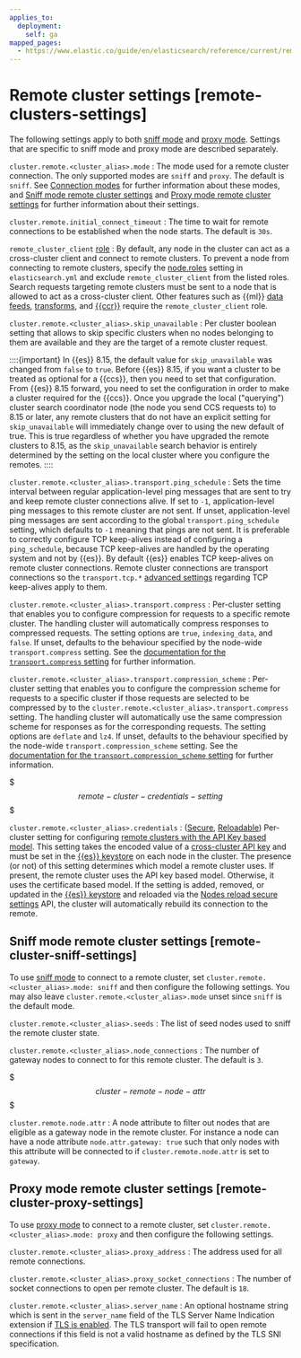 ```yaml
---
applies_to:
  deployment:
    self: ga
mapped_pages:
  - https://www.elastic.co/guide/en/elasticsearch/reference/current/remote-clusters-settings.html
---
```


# Remote cluster settings [remote-clusters-settings]

The following settings apply to both [sniff mode](https://www.elastic.co/guide/en/elasticsearch/reference/current/remote-clusters.html#sniff-mode) and [proxy mode](https://www.elastic.co/guide/en/elasticsearch/reference/current/remote-clusters.html#proxy-mode). Settings that are specific to sniff mode and proxy mode are described separately.

`cluster.remote.<cluster_alias>.mode`
:   The mode used for a remote cluster connection. The only supported modes are `sniff` and `proxy`. The default is `sniff`. See [Connection modes](https://www.elastic.co/guide/en/elasticsearch/reference/current/remote-clusters.html#sniff-proxy-modes) for further information about these modes, and [Sniff mode remote cluster settings](#remote-cluster-sniff-settings) and [Proxy mode remote cluster settings](#remote-cluster-proxy-settings) for further information about their settings.

`cluster.remote.initial_connect_timeout`
:   The time to wait for remote connections to be established when the node starts. The default is `30s`.

`remote_cluster_client` [role](https://www.elastic.co/guide/en/elasticsearch/reference/current/modules-node.html#node-roles)
:   By default, any node in the cluster can act as a cross-cluster client and connect to remote clusters. To prevent a node from connecting to remote clusters, specify the [node.roles](https://www.elastic.co/guide/en/elasticsearch/reference/current/modules-node.html#node-roles) setting in `elasticsearch.yml` and exclude `remote_cluster_client` from the listed roles. Search requests targeting remote clusters must be sent to a node that is allowed to act as a cross-cluster client. Other features such as {{ml}} [data feeds](https://www.elastic.co/guide/en/elasticsearch/reference/current/ml-settings.html#general-ml-settings), [transforms](https://www.elastic.co/guide/en/elasticsearch/reference/current/transform-settings.html#general-transform-settings), and [{{ccr}}](../tools/cross-cluster-replication/set-up-cross-cluster-replication.md) require the `remote_cluster_client` role.

`cluster.remote.<cluster_alias>.skip_unavailable`
:   Per cluster boolean setting that allows to skip specific clusters when no nodes belonging to them are available and they are the target of a remote cluster request.

::::{important}
In {{es}} 8.15, the default value for `skip_unavailable` was changed from `false` to `true`. Before {{es}} 8.15, if you want a cluster to be treated as optional for a {{ccs}}, then you need to set that configuration. From {{es}} 8.15 forward, you need to set the configuration in order to make a cluster required for the {{ccs}}. Once you upgrade the local ("querying") cluster search coordinator node (the node you send CCS requests to) to 8.15 or later, any remote clusters that do not have an explicit setting for `skip_unavailable` will immediately change over to using the new default of true. This is true regardless of whether you have upgraded the remote clusters to 8.15, as the `skip_unavailable` search behavior is entirely determined by the setting on the local cluster where you configure the remotes.
::::


`cluster.remote.<cluster_alias>.transport.ping_schedule`
:   Sets the time interval between regular application-level ping messages that are sent to try and keep remote cluster connections alive. If set to `-1`, application-level ping messages to this remote cluster are not sent. If unset, application-level ping messages are sent according to the global `transport.ping_schedule` setting, which defaults to `-1` meaning that pings are not sent. It is preferable to correctly configure TCP keep-alives instead of configuring a `ping_schedule`, because TCP keep-alives are handled by the operating system and not by {{es}}. By default {{es}} enables TCP keep-alives on remote cluster connections. Remote cluster connections are transport connections so the `transport.tcp.*` [advanced settings](https://www.elastic.co/guide/en/elasticsearch/reference/current/modules-network.html#transport-settings) regarding TCP keep-alives apply to them.

`cluster.remote.<cluster_alias>.transport.compress`
:   Per-cluster setting that enables you to configure compression for requests to a specific remote cluster. The handling cluster will automatically compress responses to compressed requests. The setting options are `true`, `indexing_data`, and `false`. If unset, defaults to the behaviour specified by the node-wide `transport.compress` setting. See the [documentation for the `transport.compress` setting](https://www.elastic.co/guide/en/elasticsearch/reference/current/modules-network.html#transport-settings-compress) for further information.

`cluster.remote.<cluster_alias>.transport.compression_scheme`
:   Per-cluster setting that enables you to configure the compression scheme for requests to a specific cluster if those requests are selected to be compressed by to the `cluster.remote.<cluster_alias>.transport.compress` setting. The handling cluster will automatically use the same compression scheme for responses as for the corresponding requests. The setting options are `deflate` and `lz4`. If unset, defaults to the behaviour specified by the node-wide `transport.compression_scheme` setting. See the [documentation for the `transport.compression_scheme` setting](https://www.elastic.co/guide/en/elasticsearch/reference/current/modules-network.html#transport-settings-compression-scheme) for further information.

$$$remote-cluster-credentials-setting$$$

`cluster.remote.<cluster_alias>.credentials`
:   ([Secure](../security/secure-settings.md), [Reloadable](../security/secure-settings.md#reloadable-secure-settings)) Per-cluster setting for configuring [remote clusters with the API Key based model](remote-clusters-api-key.md). This setting takes the encoded value of a [cross-cluster API key](https://www.elastic.co/docs/api/doc/elasticsearch/operation/operation-security-create-cross-cluster-api-key) and must be set in the [{{es}} keystore](../security/secure-settings.md) on each node in the cluster. The presence (or not) of this setting determines which model a remote cluster uses. If present, the remote cluster uses the API key based model. Otherwise, it uses the certificate based model. If the setting is added, removed, or updated in the [{{es}} keystore](../security/secure-settings.md) and reloaded via the [Nodes reload secure settings](../security/secure-settings.md) API, the cluster will automatically rebuild its connection to the remote.

## Sniff mode remote cluster settings [remote-cluster-sniff-settings]

To use [sniff mode](https://www.elastic.co/guide/en/elasticsearch/reference/current/remote-clusters.html#sniff-mode) to connect to a remote cluster, set `cluster.remote.<cluster_alias>.mode: sniff` and then configure the following settings. You may also leave `cluster.remote.<cluster_alias>.mode` unset since `sniff` is the default mode.

`cluster.remote.<cluster_alias>.seeds`
:   The list of seed nodes used to sniff the remote cluster state.

`cluster.remote.<cluster_alias>.node_connections`
:   The number of gateway nodes to connect to for this remote cluster. The default is `3`.

$$$cluster-remote-node-attr$$$

`cluster.remote.node.attr`
:   A node attribute to filter out nodes that are eligible as a gateway node in the remote cluster. For instance a node can have a node attribute `node.attr.gateway: true` such that only nodes with this attribute will be connected to if `cluster.remote.node.attr` is set to `gateway`.


## Proxy mode remote cluster settings [remote-cluster-proxy-settings]

To use [proxy mode](https://www.elastic.co/guide/en/elasticsearch/reference/current/remote-clusters.html#proxy-mode) to connect to a remote cluster, set `cluster.remote.<cluster_alias>.mode: proxy` and then configure the following settings.

`cluster.remote.<cluster_alias>.proxy_address`
:   The address used for all remote connections.

`cluster.remote.<cluster_alias>.proxy_socket_connections`
:   The number of socket connections to open per remote cluster. The default is `18`.

`cluster.remote.<cluster_alias>.server_name`
:   An optional hostname string which is sent in the `server_name` field of the TLS Server Name Indication extension if [TLS is enabled](../security/secure-cluster-communications.md#encrypt-internode-communication). The TLS transport will fail to open remote connections if this field is not a valid hostname as defined by the TLS SNI specification.


